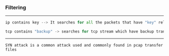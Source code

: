 ### Filtering

---

```py
ip contains key --> It searches for all the packets that have "key" related things in them. It could be a file .zip .txt anything
```

```py
tcp contains "backup" -> searches for tcp stream which have backup transfer going on or all the packet transfers having backup string in it.
```

---

`SYN attack is a common attack used and commonly found in pcap transfer files`


